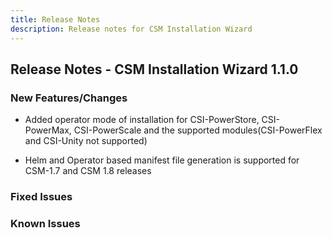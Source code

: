 ```yaml
---
title: Release Notes
description: Release notes for CSM Installation Wizard
---
```


## Release Notes - CSM Installation Wizard 1.1.0

### New Features/Changes

- Added operator mode of installation for CSI-PowerStore, CSI-PowerMax, CSI-PowerScale and the supported modules(CSI-PowerFlex and CSI-Unity not supported)

- Helm and Operator based manifest file generation is supported for CSM-1.7 and CSM 1.8 releases

### Fixed Issues

### Known Issues



